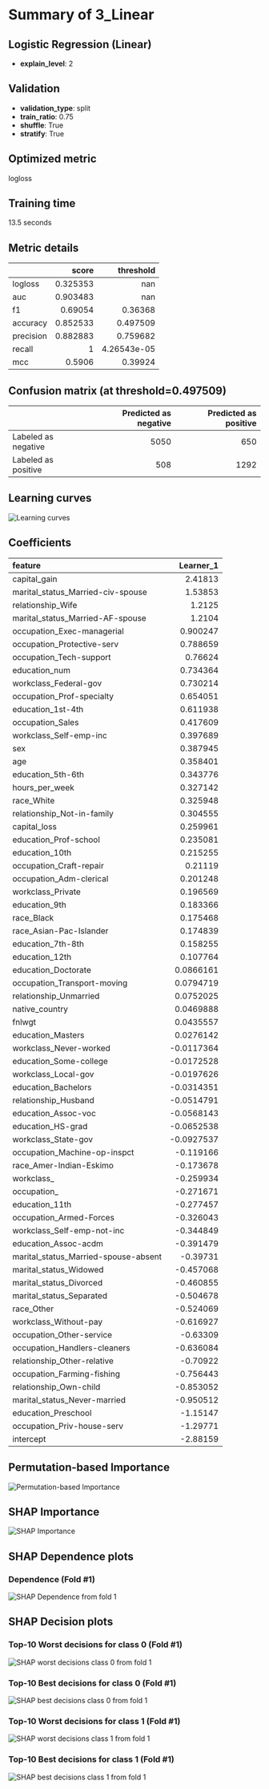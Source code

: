 # Summary of 3_Linear

## Logistic Regression (Linear)
- **explain_level**: 2

## Validation
 - **validation_type**: split
 - **train_ratio**: 0.75
 - **shuffle**: True
 - **stratify**: True

## Optimized metric
logloss

## Training time

13.5 seconds

## Metric details
|           |    score |     threshold |
|:----------|---------:|--------------:|
| logloss   | 0.325353 | nan           |
| auc       | 0.903483 | nan           |
| f1        | 0.69054  |   0.36368     |
| accuracy  | 0.852533 |   0.497509    |
| precision | 0.882883 |   0.759682    |
| recall    | 1        |   4.26543e-05 |
| mcc       | 0.5906   |   0.39924     |


## Confusion matrix (at threshold=0.497509)
|                     |   Predicted as negative |   Predicted as positive |
|:--------------------|------------------------:|------------------------:|
| Labeled as negative |                    5050 |                     650 |
| Labeled as positive |                     508 |                    1292 |

## Learning curves
![Learning curves](learning_curves.png)

## Coefficients
| feature                              |   Learner_1 |
|:-------------------------------------|------------:|
| capital_gain                         |   2.41813   |
| marital_status_Married-civ-spouse    |   1.53853   |
| relationship_Wife                    |   1.2125    |
| marital_status_Married-AF-spouse     |   1.2104    |
| occupation_Exec-managerial           |   0.900247  |
| occupation_Protective-serv           |   0.788659  |
| occupation_Tech-support              |   0.76624   |
| education_num                        |   0.734364  |
| workclass_Federal-gov                |   0.730214  |
| occupation_Prof-specialty            |   0.654051  |
| education_1st-4th                    |   0.611938  |
| occupation_Sales                     |   0.417609  |
| workclass_Self-emp-inc               |   0.397689  |
| sex                                  |   0.387945  |
| age                                  |   0.358401  |
| education_5th-6th                    |   0.343776  |
| hours_per_week                       |   0.327142  |
| race_White                           |   0.325948  |
| relationship_Not-in-family           |   0.304555  |
| capital_loss                         |   0.259961  |
| education_Prof-school                |   0.235081  |
| education_10th                       |   0.215255  |
| occupation_Craft-repair              |   0.21119   |
| occupation_Adm-clerical              |   0.201248  |
| workclass_Private                    |   0.196569  |
| education_9th                        |   0.183366  |
| race_Black                           |   0.175468  |
| race_Asian-Pac-Islander              |   0.174839  |
| education_7th-8th                    |   0.158255  |
| education_12th                       |   0.107764  |
| education_Doctorate                  |   0.0866161 |
| occupation_Transport-moving          |   0.0794719 |
| relationship_Unmarried               |   0.0752025 |
| native_country                       |   0.0469888 |
| fnlwgt                               |   0.0435557 |
| education_Masters                    |   0.0276142 |
| workclass_Never-worked               |  -0.0117364 |
| education_Some-college               |  -0.0172528 |
| workclass_Local-gov                  |  -0.0197626 |
| education_Bachelors                  |  -0.0314351 |
| relationship_Husband                 |  -0.0514791 |
| education_Assoc-voc                  |  -0.0568143 |
| education_HS-grad                    |  -0.0652538 |
| workclass_State-gov                  |  -0.0927537 |
| occupation_Machine-op-inspct         |  -0.119166  |
| race_Amer-Indian-Eskimo              |  -0.173678  |
| workclass_                           |  -0.259934  |
| occupation_                          |  -0.271671  |
| education_11th                       |  -0.277457  |
| occupation_Armed-Forces              |  -0.326043  |
| workclass_Self-emp-not-inc           |  -0.344849  |
| education_Assoc-acdm                 |  -0.391479  |
| marital_status_Married-spouse-absent |  -0.39731   |
| marital_status_Widowed               |  -0.457068  |
| marital_status_Divorced              |  -0.460855  |
| marital_status_Separated             |  -0.504678  |
| race_Other                           |  -0.524069  |
| workclass_Without-pay                |  -0.616927  |
| occupation_Other-service             |  -0.63309   |
| occupation_Handlers-cleaners         |  -0.636084  |
| relationship_Other-relative          |  -0.70922   |
| occupation_Farming-fishing           |  -0.756443  |
| relationship_Own-child               |  -0.853052  |
| marital_status_Never-married         |  -0.950512  |
| education_Preschool                  |  -1.15147   |
| occupation_Priv-house-serv           |  -1.29771   |
| intercept                            |  -2.88159   |


## Permutation-based Importance
![Permutation-based Importance](permutation_importance.png)

## SHAP Importance
![SHAP Importance](shap_importance.png)

## SHAP Dependence plots

### Dependence (Fold #1)
![SHAP Dependence from fold 1](learner_1_shap_dependence.png)

## SHAP Decision plots

### Top-10 Worst decisions for class 0 (Fold #1)
![SHAP worst decisions class 0 from fold 1](learner_1_shap_class_0_worst_decisions.png)
### Top-10 Best decisions for class 0 (Fold #1)
![SHAP best decisions class 0 from fold 1](learner_1_shap_class_0_best_decisions.png)
### Top-10 Worst decisions for class 1 (Fold #1)
![SHAP worst decisions class 1 from fold 1](learner_1_shap_class_1_worst_decisions.png)
### Top-10 Best decisions for class 1 (Fold #1)
![SHAP best decisions class 1 from fold 1](learner_1_shap_class_1_best_decisions.png)